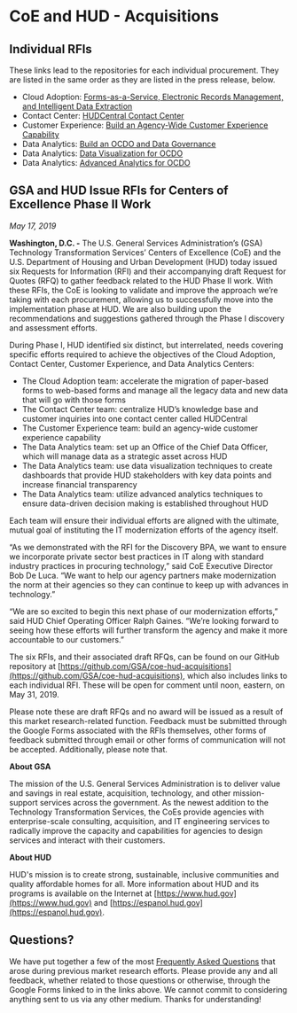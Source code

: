 # CoE and HUD - Acquisitions

## Individual RFIs

These links lead to the repositories for each individual procurement. They are listed in the same order as they are listed in the press release, below.

* Cloud Adoption: [Forms-as-a-Service, Electronic Records Management, and Intelligent Data Extraction](https://github.com/GSA/coe-hud-acq-faas-erm-ide)
* Contact Center: [HUDCentral Contact Center](https://github.com/GSA/coe-hud-acq-hudcentral)
* Customer Experience: [Build an Agency-Wide Customer Experience Capability](https://github.com/GSA/coe-hud-acq-agency-wide-cx)
* Data Analytics: [Build an OCDO and Data Governance](https://github.com/GSA/coe-hud-acq-ocdo)
* Data Analytics: [Data Visualization for OCDO](https://github.com/GSA/coe-hud-acq-data-visualization)
* Data Analytics: [Advanced Analytics for OCDO](https://github.com/GSA/coe-hud-acq-advanced-analytics)

## GSA and HUD Issue RFIs for Centers of Excellence Phase II Work

*May 17, 2019*

**Washington, D.C. -** The U.S. General Services Administration’s (GSA) Technology Transformation Services’ Centers of Excellence (CoE) and the U.S. Department of Housing and Urban Development (HUD) today issued six Requests for Information (RFI) and their accompanying draft Request for Quotes (RFQ) to gather feedback related to the HUD Phase II work. With these RFIs, the CoE is looking to validate and improve the approach we’re taking with each procurement, allowing us to successfully move into the implementation phase at HUD. We are also building upon the recommendations and suggestions gathered through the Phase I discovery and assessment efforts.

During Phase I, HUD identified six distinct, but interrelated, needs covering specific efforts required to achieve the objectives of the Cloud Adoption, Contact Center, Customer Experience, and Data Analytics Centers:

* The Cloud Adoption team: accelerate the migration of paper-based forms to web-based forms and manage all the legacy data and new data that will go with those forms 
* The Contact Center team: centralize HUD’s knowledge base and customer inquiries into one contact center called HUDCentral
* The Customer Experience team: build an agency-wide customer experience capability
* The Data Analytics team: set up an Office of the Chief Data Officer, which will manage data as a strategic asset across HUD
* The Data Analytics team: use data visualization techniques to create dashboards that provide HUD stakeholders with key data points and increase financial transparency
* The Data Analytics team: utilize advanced analytics techniques to ensure data-driven decision making is established throughout HUD

Each team will ensure their individual efforts are aligned with the ultimate, mutual goal of instituting the IT modernization efforts of the agency itself.

“As we demonstrated with the RFI for the Discovery BPA, we want to ensure we incorporate private sector best practices in IT along with standard industry practices in procuring technology,” said CoE Executive Director Bob De Luca. “We want to help our agency partners make modernization the norm at their agencies so they can continue to keep up with advances in technology.”

“We are so excited to begin this next phase of our modernization efforts,” said HUD Chief Operating Officer Ralph Gaines. “We’re looking forward to seeing how these efforts will further transform the agency and make it more accountable to our customers.”

The six RFIs, and their associated draft RFQs, can be found on our GitHub repository at [https://github.com/GSA/coe-hud-acquisitions](https://github.com/GSA/coe-hud-acquisitions), which also includes links to each individual RFI. These will be open for comment until noon, eastern, on May 31, 2019. 

Please note these are draft RFQs and no award will be issued as a result of this market research-related function. Feedback must be submitted through the Google Forms associated with the RFIs themselves, other forms of feedback submitted through email or other forms of communication will not be accepted. Additionally, please note that.

**About GSA**

The mission of the U.S. General Services Administration is to deliver value and savings in real estate, acquisition, technology, and other mission-support services across the government. As the newest addition to the Technology Transformation Services, the CoEs provide agencies with enterprise-scale consulting, acquisition, and IT engineering services to radically improve the capacity and capabilities for agencies to design services and interact with their customers.

**About HUD**

HUD's mission is to create strong, sustainable, inclusive communities and quality affordable homes for all. More information about HUD and its programs is available on the Internet at [https://www.hud.gov](https://www.hud.gov) and [https://espanol.hud.gov](https://espanol.hud.gov).

## Questions?

We have put together a few of the most [Frequently Asked Questions](FAQ.md) that arose during previous market research efforts. Please provide any and all feedback, whether related to those questions or otherwise, through the Google Forms linked to in the links above. We cannot commit to considering anything sent to us via any other medium. Thanks for understanding!